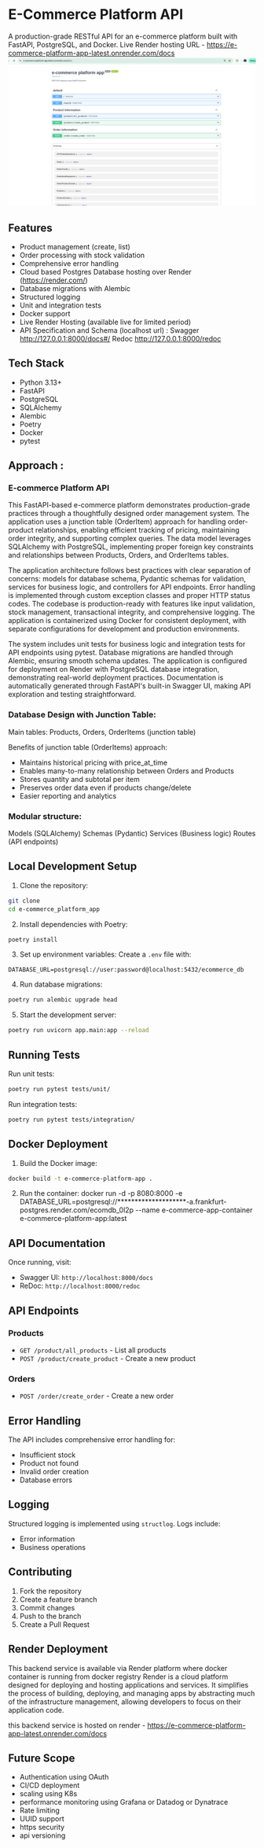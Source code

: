 # E-Commerce Platform API

A production-grade RESTful API for an e-commerce platform built with FastAPI, PostgreSQL, and Docker.
Live Render hosting URL - https://e-commerce-platform-app-latest.onrender.com/docs
![api.png](api.png)

## Features

- Product management (create, list)
- Order processing with stock validation
- Comprehensive error handling
- Cloud based Postgres Database hosting over Render (https://render.com/)
- Database migrations with Alembic
- Structured logging
- Unit and integration tests
- Docker support
- Live Render Hosting (available live for limited period)
- API Specification and Schema (localhost url) :
Swagger http://127.0.0.1:8000/docs#/
Redoc http://127.0.0.1:8000/redoc

## Tech Stack

- Python 3.13+
- FastAPI
- PostgreSQL
- SQLAlchemy
- Alembic
- Poetry
- Docker
- pytest

## Approach :
### E-commerce Platform API

This FastAPI-based e-commerce platform demonstrates production-grade practices through a thoughtfully designed order 
management system. The application uses a junction table (OrderItem) approach for handling order-product relationships, 
enabling efficient tracking of pricing, maintaining order integrity, and supporting complex queries. 
The data model leverages SQLAlchemy with PostgreSQL, implementing proper foreign key constraints and relationships 
between Products, Orders, and OrderItems tables.

The application architecture follows best practices with clear separation of concerns: models for database schema, 
Pydantic schemas for validation, services for business logic, and controllers for API endpoints. 
Error handling is implemented through custom exception classes and proper HTTP status codes. 
The codebase is production-ready with features like input validation, stock management, transactional integrity, and 
comprehensive logging. The application is containerized using Docker for consistent deployment, with separate 
configurations for development and production environments.

The system includes unit tests for business logic and integration tests for API endpoints
using pytest. Database migrations are handled through Alembic, ensuring smooth schema updates. The application is 
configured for deployment on Render with PostgreSQL database integration, demonstrating real-world deployment practices. 
Documentation is automatically generated through FastAPI's built-in Swagger UI, making API exploration 
and testing straightforward.


### Database Design with Junction Table:
Main tables: Products, Orders, OrderItems (junction table)

Benefits of junction table (OrderItems) approach:
- Maintains historical pricing with price_at_time
- Enables many-to-many relationship between Orders and Products
- Stores quantity and subtotal per item
- Preserves order data even if products change/delete
- Easier reporting and analytics

### Modular structure:
Models (SQLAlchemy)
Schemas (Pydantic)
Services (Business logic)
Routes (API endpoints)

## Local Development Setup

1. Clone the repository:
```bash
git clone 
cd e-commerce_platform_app
```

2. Install dependencies with Poetry:
```bash
poetry install
```

3. Set up environment variables:
Create a `.env` file with:
```
DATABASE_URL=postgresql://user:password@localhost:5432/ecommerce_db
```

4. Run database migrations:
```bash
poetry run alembic upgrade head
```

5. Start the development server:
```bash
poetry run uvicorn app.main:app --reload
```

## Running Tests

Run unit tests:
```bash
poetry run pytest tests/unit/
```

Run integration tests:
```bash
poetry run pytest tests/integration/
```

## Docker Deployment

1. Build the Docker image:
```bash
docker build -t e-commerce-platform-app .
```

2. Run the container:
 docker run -d -p 8080:8000 -e DATABASE_URL=postgresql://********************-a.frankfurt-postgres.render.com/ecomdb_0l2p 
 --name e-commerce-app-container e-commerce-platform-app:latest


## API Documentation

Once running, visit:
- Swagger UI: `http://localhost:8000/docs`
- ReDoc: `http://localhost:8000/redoc`

## API Endpoints

### Products
- `GET /product/all_products` - List all products
- `POST /product/create_product` - Create a new product

### Orders
- `POST /order/create_order` - Create a new order

## Error Handling

The API includes comprehensive error handling for:
- Insufficient stock
- Product not found
- Invalid order creation
- Database errors

## Logging

Structured logging is implemented using `structlog`. Logs include:
- Error information
- Business operations

## Contributing

1. Fork the repository
2. Create a feature branch
3. Commit changes
4. Push to the branch
5. Create a Pull Request

## Render Deployment
This backend service is available via Render platform where docker container is running from docker registry
Render is a cloud platform designed for deploying and hosting applications and services. It simplifies the 
process of building, deploying, and managing apps by abstracting much of the infrastructure management, 
allowing developers to focus on their application code.

this backend service is hosted on render -   https://e-commerce-platform-app-latest.onrender.com/docs

## Future Scope
- Authentication using OAuth
- CI/CD deployment
- scaling using K8s
- performance monitoring using Grafana or Datadog or Dynatrace
- Rate limiting
- UUID support
- https security
- api versioning

